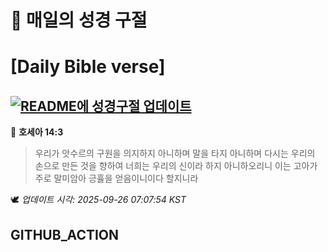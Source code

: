 # 🙏 매일의 성경 구절
# [Daily Bible verse]
## [![README에 성경구절 업데이트](https://github.com/DONGSUKA/first_test/actions/workflows/update-readme-bible.yml/badge.svg)](https://github.com/DONGSUKA/first_test/actions/workflows/update-readme-bible.yml)
<!-- START_BIBLE_VERSE -->
📖 **호세아 14:3**
> 우리가 앗수르의 구원을 의지하지 아니하며 말을 타지 아니하며 다시는 우리의 손으로 만든 것을 향하여 너희는 우리의 신이라 하지 아니하오리니 이는 고아가 주로 말미암아 긍휼을 얻음이니이다 할지니라

🕊️ _업데이트 시각: 2025-09-26 07:07:54 KST_
  <!-- END_BIBLE_VERSE -->
## GITHUB_ACTION
